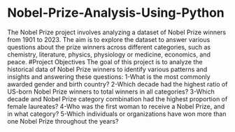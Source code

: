 # Nobel-Prize-Analysis-Using-Python
The Nobel Prize project involves analyzing a dataset of Nobel Prize winners from 1901 to 2023. 
The aim is to explore the dataset to answer various questions about the prize winners across different categories, such as chemistry, literature, physics, physiology or medicine, economics, and peace.
#Project Objectives
The goal of this project is to analyze the historical data of Nobel Prize winners to identify various patterns and insights and answering these questions:
1-What is the most commonly awarded gender and birth country?
2-Which decade had the highest ratio of US-born Nobel Prize winners to total winners in all categories?
3-Which decade and Nobel Prize category combination had the highest proportion of female laureates?
4-Who was the first woman to receive a Nobel Prize, and in what category?
5-Which individuals or organizations have won more than one Nobel Prize throughout the years?
